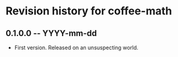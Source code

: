 # Revision history for coffee-math

## 0.1.0.0 -- YYYY-mm-dd

- First version. Released on an unsuspecting world.
